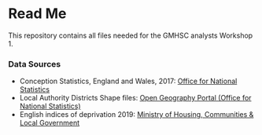 # Read Me

This repository contains all files needed for the GMHSC analysts Workshop 1.

### Data Sources

* Conception Statistics, England and Wales, 2017: [Office for National Statistics](https://www.ons.gov.uk/peoplepopulationandcommunity/birthsdeathsandmarriages/conceptionandfertilityrates/datasets/conceptionstatisticsenglandandwalesreferencetables)
* Local Authority Districts Shape files: [Open Geography Portal (Office for National Statistics)](https://geoportal.statistics.gov.uk/datasets/local-authority-districts-december-2019-boundaries-uk-bfc)
* English indices of deprivation 2019: [Ministry of Housing, Communities & Local Government](https://www.gov.uk/government/statistics/english-indices-of-deprivation-2019)